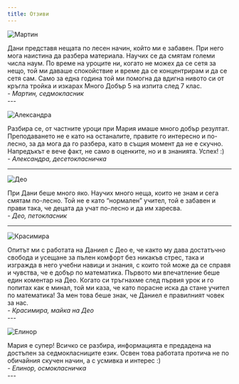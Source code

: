 ```yaml
---
title: Отзиви
---
```

<div class="feedback">
  <p class="photo left">
    <img src="{{ "/assets/images/marti.png" }}" alt="Мартин">
  </p>
Дани представя нещата по лесен начин, който ми е забавен. При него мога наистина да разбера материала. Научих се да смятам големи числа наум. По време на уроците ни, когато не можех да се сетя за нещо, той ми даваше спокойствие и време да се концентрирам и да се сетя сам. Само за една година той ми помогна да вдигна нивото си от кръгла тройка и изкарах Много Добър 5 на изпита след 7 клас.
<br>
<i>- Мартин, седмокласник</i>
</div>
---
<div class="feedback">
  <p class="photo right">
    <img src="{{ "/assets/images/random.png" }}" alt="Александра">
  </p>
Разбира се, от частните уроци при Мария имаше много добър резултат. Преподаването не е като на останалите, правите го интересно и по-лесно, за да мога да го разбера, като в същия момент да не е скучно. Напредъкът е вече факт, не само в оценките, но и в знанията. Успех! :)
<br>
<i>- Александра, десетокласничка</i>

</div>

---

<div class="feedback">
  <p class="photo left">
    <img src="{{ "/assets/images/deo.png" }}" alt="Део">
  </p>
При Дани беше много яко. Научих много неща, които не знам и сега смятам по-лесно. Той не е като “нормален” учител, той е забавен и прави така, че децата да учат по-лесно и да им харесва.
<br>
<i>- Део, петокласник</i>
</div>

---
<div class="feedback">
  <p class="photo right">
    <img src="{{ "/assets/images/krasi.png" }}" alt="Красимира">
  </p>
Опитът ми с работата на Даниел с Део е, че както му дава достатъчно свобода и усещане за пълен комфорт без никакъв стрес, така и изгражда в него учебни навици и знания, с които той може да се справя и чувства, че е добър по математика. Първото ми впечатление беше един коментар на Део. Когато си тръгнахме след първия урок и го попитах как е минал, той ми каза, че като порасне иска да стане учител по математика! За мен това беше знак, че Даниел е правилният човек за нас.
<br>
<i>- Красимира, майка на Део</i>
</div>
---
<div class="feedback">
  <p class="photo left">
    <img src="{{ "/assets/images/random.png" }}" alt="Елинор">
  </p>
Мария е супер! Всичко се разбира, информацията е предадена на достъпен за седмокласниците език. Освен това работата протича не по обичайния скучен начин, а с усмивка и интерес :)
<br>
<i>- Елинор, осмокласничка</i>
</div>
---
